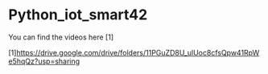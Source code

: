 # Python_iot_smart42


You can find the videos here [1]

[1]https://drive.google.com/drive/folders/11PGuZD8U_ulUoc8cfsQpw41RpWe5hqQz?usp=sharing
